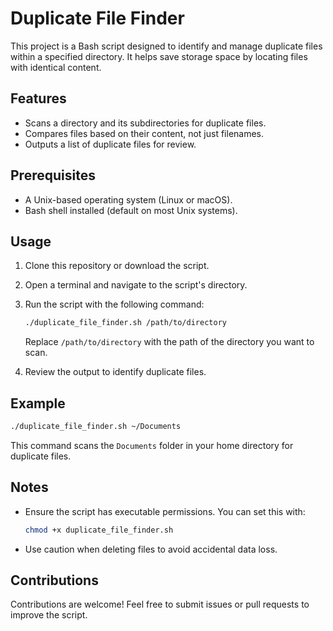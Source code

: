 # Duplicate File Finder

This project is a Bash script designed to identify and manage duplicate files within a specified directory. It helps save storage space by locating files with identical content.

## Features

- Scans a directory and its subdirectories for duplicate files.
- Compares files based on their content, not just filenames.
- Outputs a list of duplicate files for review.

## Prerequisites

- A Unix-based operating system (Linux or macOS).
- Bash shell installed (default on most Unix systems).

## Usage

1. Clone this repository or download the script.
2. Open a terminal and navigate to the script's directory.
3. Run the script with the following command:

    ```bash
    ./duplicate_file_finder.sh /path/to/directory
    ```

    Replace `/path/to/directory` with the path of the directory you want to scan.

4. Review the output to identify duplicate files.

## Example

```bash
./duplicate_file_finder.sh ~/Documents
```

This command scans the `Documents` folder in your home directory for duplicate files.

## Notes

- Ensure the script has executable permissions. You can set this with:

  ```bash
  chmod +x duplicate_file_finder.sh
  ```

- Use caution when deleting files to avoid accidental data loss.

## Contributions

Contributions are welcome! Feel free to submit issues or pull requests to improve the script.
